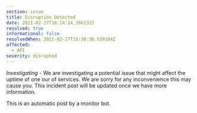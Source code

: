 ```yaml
---
section: issue
title: Disruption Detected
date: 2021-02-27T16:14:14.396132Z
resolved: true
informational: false
resolvedWhen: 2021-02-27T15:30:36.539184Z
affected:
  - API
severity: disrupted
---
```

*Investigating* - We are investigating a potential issue that might affect the uptime of one our of services. We are sorry for any inconvenience this may cause you. This incident post will be updated once we have more information.

This is an automatic post by a monitor bot.
        